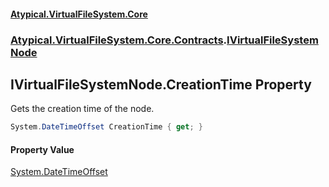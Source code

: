 #### [Atypical.VirtualFileSystem.Core](Atypical.VirtualFileSystem.Core.md 'Atypical.VirtualFileSystem.Core')
### [Atypical.VirtualFileSystem.Core.Contracts](Atypical.VirtualFileSystem.Core.Contracts.md 'Atypical.VirtualFileSystem.Core.Contracts').[IVirtualFileSystemNode](Atypical.VirtualFileSystem.Core.Contracts.IVirtualFileSystemNode.md 'Atypical.VirtualFileSystem.Core.Contracts.IVirtualFileSystemNode')

## IVirtualFileSystemNode.CreationTime Property

Gets the creation time of the node.

```csharp
System.DateTimeOffset CreationTime { get; }
```

#### Property Value
[System.DateTimeOffset](https://docs.microsoft.com/en-us/dotnet/api/System.DateTimeOffset 'System.DateTimeOffset')